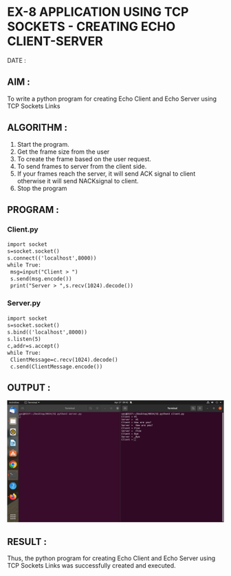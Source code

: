 # EX-8 APPLICATION USING TCP SOCKETS - CREATING ECHO CLIENT-SERVER

DATE :

## AIM :
To write a python program for creating Echo Client and Echo Server using TCP
Sockets Links

## ALGORITHM :
1. Start the program.
2. Get the frame size from the user
3. To create the frame based on the user request.
4. To send frames to server from the client side.
5. If your frames reach the server, it will send ACK signal to client otherwise it will
send NACKsignal to client.
6. Stop the program

## PROGRAM :
### Client.py
```
import socket
s=socket.socket()
s.connect(('localhost',8000))
while True:
 msg=input("Client > ")
 s.send(msg.encode())
 print("Server > ",s.recv(1024).decode())
```
### Server.py
```
import socket
s=socket.socket()
s.bind(('localhost',8000))
s.listen(5)
c,addr=s.accept()
while True:
 ClientMessage=c.recv(1024).decode()
 c.send(ClientMessage.encode())
```

## OUTPUT :
![](echo.jpg)

## RESULT :
Thus, the python program for creating Echo Client and Echo Server using TCP Sockets Links
was successfully created and executed.
